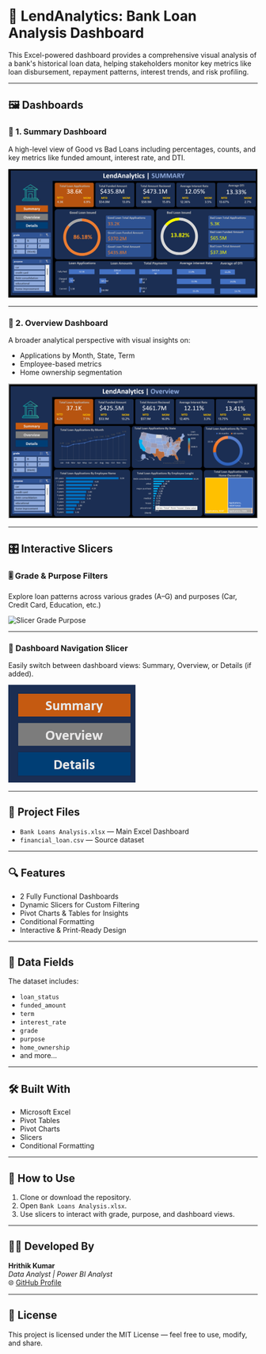 # 💼 LendAnalytics: Bank Loan Analysis Dashboard

This Excel-powered dashboard provides a comprehensive visual analysis of a bank's historical loan data, helping stakeholders monitor key metrics like loan disbursement, repayment patterns, interest trends, and risk profiling.

---

## 🖼️ Dashboards

### 🔷 1. Summary Dashboard

A high-level view of Good vs Bad Loans including percentages, counts, and key metrics like funded amount, interest rate, and DTI.

![Summary Dashboard](Summary%20Dashboard.png)

---

### 🔶 2. Overview Dashboard

A broader analytical perspective with visual insights on:
- Applications by Month, State, Term
- Employee-based metrics
- Home ownership segmentation

![Overview Dashboard](Overview%20Dashboard.png)

---

## 🎛️ Interactive Slicers

### 🎚️ Grade & Purpose Filters

Explore loan patterns across various grades (A–G) and purposes (Car, Credit Card, Education, etc.)

![Slicer Grade Purpose](Slicer%20For%20Grade%20And%20Purpose.png)

---

### 📂 Dashboard Navigation Slicer

Easily switch between dashboard views: Summary, Overview, or Details (if added).

![Dashboard Navigation](Slicer%20To%20Change%20The%20Dashboards.png)

---

## 📁 Project Files

- `Bank Loans Analysis.xlsx` — Main Excel Dashboard  
- `financial_loan.csv` — Source dataset

---

## 🔍 Features

- 2 Fully Functional Dashboards  
- Dynamic Slicers for Custom Filtering  
- Pivot Charts & Tables for Insights  
- Conditional Formatting  
- Interactive & Print-Ready Design  

---

## 📂 Data Fields

The dataset includes:
- `loan_status`
- `funded_amount`
- `term`
- `interest_rate`
- `grade`
- `purpose`
- `home_ownership`
- and more...

---

## 🛠 Built With

- Microsoft Excel  
- Pivot Tables  
- Pivot Charts  
- Slicers  
- Conditional Formatting  

---

## 📌 How to Use

1. Clone or download the repository.  
2. Open `Bank Loans Analysis.xlsx`.  
3. Use slicers to interact with grade, purpose, and dashboard views.  

---

## 👨‍💻 Developed By

**Hrithik Kumar**  
*Data Analyst | Power BI Analyst*  
🌐 [GitHub Profile](https://github.com/hrithik15082000)

---

## 📝 License

This project is licensed under the MIT License — feel free to use, modify, and share.
